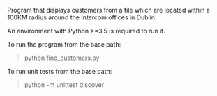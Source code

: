 Program that displays customers from a file which are located within a 100KM radius around the Intercom offices in Dublin.

An environment with Python >=3.5 is required to run it.

To run the program from the base path:
> python find_customers.py

To run unit tests from the base path:
> python -m unittest discover
